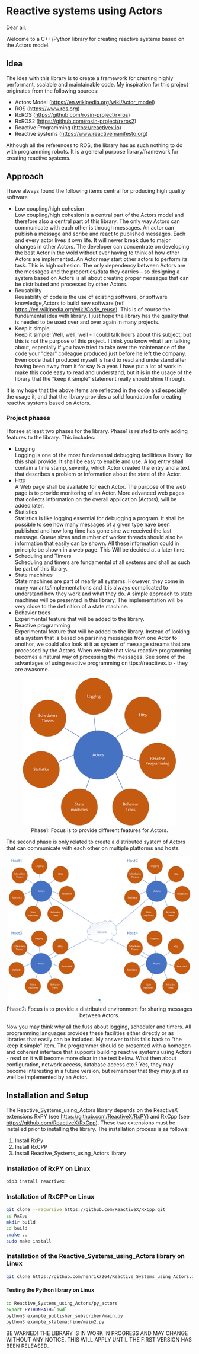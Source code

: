 # Reactive systems using Actors
Dear all,

Welcome to a C++/Python library for creating reactive systems based on the Actors model.

## Idea
The idea with this library is to create a framework for creating highly performant, scalable and maintainable code. My inspiration for this project originates from the following sources:

* Actors Model (https://en.wikipedia.org/wiki/Actor_model)
* ROS (https://www.ros.org)
* RxROS (https://github.com/rosin-project/rxros)
* RxROS2 (https://github.com/rosin-project/rxros2)
* Reactive Programming (https://reactivex.io)
* Reactive systems (https://www.reactivemanifesto.org)

Although all the references to ROS, the library has as such nothing to do with programming robots. It is a general purpose library/framework for creating reactive systems.

## Approach
I have always found the following items central for producing high quality software

* Low coupling/high cohesion<br>Low coupling/high cohesion is a central part of the Actors model and therefore also a central part of this library. The only way Actors can communicate with each other is through messages. An actor can publish a message and scribe and react to published messages. Each and every actor lives it own life. It will newer break due to major changes in other Actors. The developer can concentrate on developing the best Actor in the wold without ever having to think of how other Actors are implemented. An Actor may start other actors to perform its task. This is high cohesion. The only dependency between Actors are the messages and the properties/data they carries – so designing a system based on Actors is all about creating proper messages that can be distributed and processed by other Actors.
* Reusability<br>Reusability of code is the use of existing software, or software knowledge,Actors to build new software (ref. https://en.wikipedia.org/wiki/Code_reuse). This is of course the fundamental idea with library. I just hope the library has the quality that is needed to be used over and over again in many projects.
* Keep it simple<br>Keep it simple! Well, well, well - I could talk hours about this subject, but this is not the purpose of this project. I think you know what I am talking about, especially if you have tried to take over the maintenance of the code your "dear" colleague produced just before he left the company. Even code that I produced myself is hard to read and understand after having been away from it for say ½ a year. I have put a lot of work in make this code easy to read and understand, but it is in the usage of the library that the "keep it simple" statement really should shine through.

It is my hope that the above items are reflected in the code and especially the usage it, and that the library provides a solid foundation for creating reactive systems based on Actors.

### Project phases
I forsee at least two phases for the library. Phase1 is related to only adding features to the library. This includes:

* Logging<br>Logging is one of the most fundamental debugging facilities a library like this shall provide. It shall be easy to enable and use. A log entry shall contain a time stamp, severity, which Actor created the entry and a text that describes a problem or information about the state of the Actor.
* Http<br>A Web page shall be available for each Actor. The purpose of the web page is to provide monitoring of an Actor. More advanced web pages that collects information on the overall application (Actors), will be added later.
* Statistics<br>Statistics is like logging essential for debugging a program. It shall be possible to see how many messages of a given type have been published and how long time has gone sine we received the last message. Queue sizes and number of worker threads should also be information that easily can be shown. All these information could in principle be shown in a web page. This Will be decided at a later time.
* Scheduling and Timers<br>Scheduling and timers are fundamental of all systems and shall as such be part of this library.
* State machines<br>State machines are part of nearly all systems. However, they come in many variants/implementations and it is always complicated to understand how they work and what they do. A simple approach to state machines will be presented in this library. The implementation will be very close to the definition of a state machine.
* Behavior trees<br>Experimental feature that will be added to the library.
* Reactive programming<br>Experimental feature that will be added to the library. Instead of looking at a system that is based on parsning messages from one Actor to anothor, we could also look at it as system of message streams that are processed by the Actors. When we take that view reactive programming becomes a natural way of processing the messages. See some of the advantages of using reactive programming on ttps://reactivex.io - they are awasome.

<p align="center">
  <img src="https://github.com/henrik7264/Actors/blob/main/images/Actors_Phase1.png" height="400"><br>
  Phase1: Focus is to provide different features for Actors.
</p>

The second phase is only related to create a distributed system of Actors that can communicate with each other on multiple platforms and hosts.

<p align="center">
  <img src="https://github.com/henrik7264/Actors/blob/main/images/Actors_Phase2.png" height="400"><br>
  Phase2: Focus is to provide a distributed environment for sharing messages between Actors.
</p>

Now you may think why all the fuss about logging, scheduler and timers. All programming languages provides these facilities either directly or as libraries that easily can be included. My answer to this falls back to "the keep it simple" item. The programmer should be presented with a homogen and coherent interface that supports building reactive systems using Actors - read on it will become more clear in the text below. What then about configuration, network access, database access etc.? Yes, they may become interesting in a future version, but remember that they may just as well be implemented by an Actor.

## Installation and Setup
The Reactive_Systems_using_Actors library depends on the ReactiveX extensions RxPY (see https://github.com/ReactiveX/RxPY) and RxCpp (see https://github.com/ReactiveX/RxCpp). These two extensions must be installed prior to installing the library. The installation process is as follows:

1. Install RxPy
2. Install RxCPP
3. Install Reactive_Systems_using_Actors library

### Installation of RxPY on Linux

```bash
pip3 install reactivex
```

### Installation of RxCPP on Linux

```bash
git clone --recursive https://github.com/ReactiveX/RxCpp.git
cd RxCpp
mkdir build
cd build
cmake ..
sudo make install 
```

### Installation of the Reactive_Systems_using_Actors library on Linux

```bash
git clone https://github.com/henrik7264/Reactive_Systems_using_Actors.git
```

#### Testing the Python library on Linux

```bash
cd Reactive_Systems_using_Actors/py_actors
export PYTHONPATH=`pwd`
python3 example_publisher_subscriber/main.py
python3 example_statemachine/main2.py
```

BE WARNED! THE LIBRARY IS IN WORK IN PROGRESS AND MAY CHANGE WITHOUT ANY NOTICE. THIS WILL APPLY UNTIL THE FIRST VERSION HAS BEEN RELEASED.
